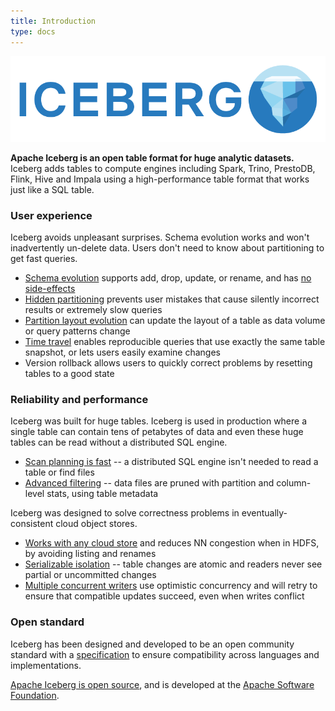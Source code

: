 ```yaml
---
title: Introduction
type: docs
---
```

<!--
 - Licensed to the Apache Software Foundation (ASF) under one or more
 - contributor license agreements.  See the NOTICE file distributed with
 - this work for additional information regarding copyright ownership.
 - The ASF licenses this file to You under the Apache License, Version 2.0
 - (the "License"); you may not use this file except in compliance with
 - the License.  You may obtain a copy of the License at
 -
 -   http://www.apache.org/licenses/LICENSE-2.0
 -
 - Unless required by applicable law or agreed to in writing, software
 - distributed under the License is distributed on an "AS IS" BASIS,
 - WITHOUT WARRANTIES OR CONDITIONS OF ANY KIND, either express or implied.
 - See the License for the specific language governing permissions and
 - limitations under the License.
 -->

![Iceberg](./img/Iceberg-logo.png)

**Apache Iceberg is an open table format for huge analytic datasets.** Iceberg adds tables to compute engines including Spark, Trino, PrestoDB, Flink, Hive and Impala using a high-performance table format that works just like a SQL table.

### User experience

Iceberg avoids unpleasant surprises. Schema evolution works and won't inadvertently un-delete data. Users don't need to know about partitioning to get fast queries.

* [Schema evolution](evolution#schema-evolution) supports add, drop, update, or rename, and has [no side-effects](evolution#correctness)
* [Hidden partitioning](partitioning) prevents user mistakes that cause silently incorrect results or extremely slow queries
* [Partition layout evolution](evolution#partition-evolution) can update the layout of a table as data volume or query patterns change
* [Time travel](spark-queries#time-travel) enables reproducible queries that use exactly the same table snapshot, or lets users easily examine changes
* Version rollback allows users to quickly correct problems by resetting tables to a good state

### Reliability and performance

Iceberg was built for huge tables. Iceberg is used in production where a single table can contain tens of petabytes of data and even these huge tables can be read without a distributed SQL engine.

* [Scan planning is fast](performance#scan-planning) -- a distributed SQL engine isn't needed to read a table or find files
* [Advanced filtering](performance#data-filtering) -- data files are pruned with partition and column-level stats, using table metadata

Iceberg was designed to solve correctness problems in eventually-consistent cloud object stores.

* [Works with any cloud store](reliability) and reduces NN congestion when in HDFS, by avoiding listing and renames
* [Serializable isolation](reliability) -- table changes are atomic and readers never see partial or uncommitted changes
* [Multiple concurrent writers](reliability#concurrent-write-operations) use optimistic concurrency and will retry to ensure that compatible updates succeed, even when writes conflict

### Open standard

Iceberg has been designed and developed to be an open community standard with a [specification](../../spec) to ensure compatibility across languages and implementations.

[Apache Iceberg is open source](../../community), and is developed at the [Apache Software Foundation](https://www.apache.org/).


